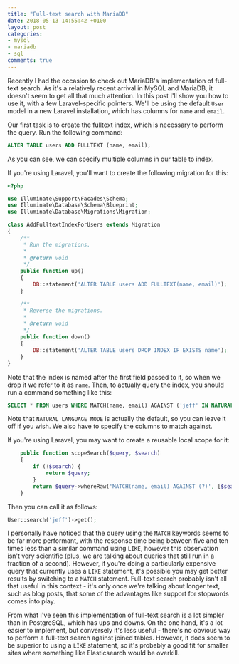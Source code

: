 ```yaml
---
title: "Full-text search with MariaDB"
date: 2018-05-13 14:55:42 +0100
layout: post
categories:
- mysql
- mariadb
- sql
comments: true
---
```


Recently I had the occasion to check out MariaDB's implementation of full-text search. As it's a relatively recent arrival in MySQL and MariaDB, it doesn't seem to get all that much attention. In this post I'll show you how to use it, with a few Laravel-specific pointers. We'll be using the default `User` model in a new Laravel installation, which has columns for `name` and `email`.

Our first task is to create the fulltext index, which is necessary to perform the query. Run the following command:

```sql
ALTER TABLE users ADD FULLTEXT (name, email);
```

As you can see, we can specify multiple columns in our table to index.

If you're using Laravel, you'll want to create the following migration for this:

```php
<?php

use Illuminate\Support\Facades\Schema;
use Illuminate\Database\Schema\Blueprint;
use Illuminate\Database\Migrations\Migration;

class AddFulltextIndexForUsers extends Migration
{
    /**
     * Run the migrations.
     *
     * @return void
     */
    public function up()
    {
        DB::statement('ALTER TABLE users ADD FULLTEXT(name, email)');
    }

    /**
     * Reverse the migrations.
     *
     * @return void
     */
    public function down()
    {
        DB::statement('ALTER TABLE users DROP INDEX IF EXISTS name');
    }
}
```

Note that the index is named after the first field passed to it, so when we drop it we refer to it as `name`. Then, to actually query the index, you should run a command something like this:

```sql
SELECT * FROM users WHERE MATCH(name, email) AGAINST ('jeff' IN NATURAL LANGUAGE MODE);
```

Note that `NATURAL LANGUAGE MODE` is actually the default, so you can leave it off if you wish. We also have to specify the columns to match against.

If you're using Laravel, you may want to create a reusable local scope for it:

```php
    public function scopeSearch($query, $search)
    {
        if (!$search) {
            return $query;
        }
        return $query->whereRaw('MATCH(name, email) AGAINST (?)', [$search]);
    }
```

Then you can call it as follows:

```php
User::search('jeff')->get();
```

I personally have noticed that the query using the `MATCH` keywords seems to be far more performant, with the response time being between five and ten times less than a similar command using `LIKE`, however this observation isn't very scientific (plus, we are talking about queries that still run in a fraction of a second). However, if you're doing a particularly expensive query that currently uses a `LIKE` statement, it's possible you may get better results by switching to a `MATCH` statement. Full-text search probably isn't all that useful in this context - it's only once we're talking about longer text, such as blog posts, that some of the advantages like support for stopwords comes into play.

From what I've seen this implementation of full-text search is a lot simpler than in PostgreSQL, which has ups and downs. On the one hand, it's a lot easier to implement, but conversely it's less useful - there's no obvious way to perform a full-text search against joined tables. However, it does seem to be superior to using a `LIKE` statement, so it's probably a good fit for smaller sites where something like Elasticsearch would be overkill.
